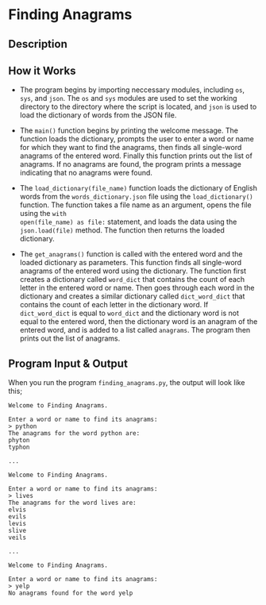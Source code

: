 # Finding Anagrams

## Description

## How it Works

- The program begins by importing neccessary modules, including <code>os</code>, <code>sys</code>, and <code>json</code>. The <code>os</code> and <code>sys</code> modules are used to set the working directory to the directory where the script is located, and <code>json</code> is used to load the dictionary of words from the JSON file.

- The <code>main()</code> function begins by printing the welcome message. The function loads the dictionary, prompts the user to enter a word or name for which they want to find the anagrams, then finds all single-word anagrams of the entered word. Finally this function prints out the list of anagrams. If no anagrams are found, the program prints a message indicating that no anagrams were found.

- The <code>load_dictionary(file_name)</code> function loads the dictionary of English words from the <code>words_dictionary.json</code> file using the <code>load_dictionary()</code> function. The function takes a file name as an argument, opens the file using the <code>with open(file_name) as file:</code> statement, and loads the data using the <code>json.load(file)</code> method. The function then returns the loaded dictionary.

- The <code>get_anagrams()</code> function is called with the entered word and the loaded dictionary as parameters. This function finds all single-word anagrams of the entered word using the dictionary. The function first creates a dictionary called <code>word_dict</code> that contains the count of each letter in the entered word or name. Then goes through each word in the dictionary and creates a similar dictionary called <code>dict_word_dict</code> that contains the count of each letter in the dictionary word. If <code>dict_word_dict</code> is equal to <code>word_dict</code> and the dictionary word is not equal to the entered word, then the dictionary word is an anagram of the entered word, and is added to a list called <code>anagrams</code>. The program then prints out the list of anagrams.


## Program Input & Output

When you run the program `finding_anagrams.py`, the output will look like this;

```
Welcome to Finding Anagrams.

Enter a word or name to find its anagrams:
> python
The anagrams for the word python are:
phyton
typhon

...

Welcome to Finding Anagrams.

Enter a word or name to find its anagrams:
> lives
The anagrams for the word lives are:
elvis
evils
levis
slive
veils

...

Welcome to Finding Anagrams.

Enter a word or name to find its anagrams:
> yelp
No anagrams found for the word yelp
```
